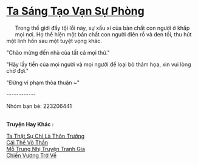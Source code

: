 <a href="https://truyentiki.com/ta-sang-tao-van-su-phong.33672/" title="Ta Sáng Tạo Vạn Sự Phòng"><h1>Ta Sáng Tạo Vạn Sự Phòng</h1></a><div style="display:table"><img align="right" style="float: left; padding: 10px;" src="https://truyentiki.com/images/story/200x260/ta-sang-tao-van-su-phong-1591155363.jpg" alt="">Trong thế giới đầy tội lỗi này, sự xấu xí của bản chất con người ở khắp mọi nơi. Họ thể hiện một bản chất con người điên rồ và đen tối, thu hút một linh hồn sau một tuyệt vọng khác. <p></p> "Chào mừng đến nhà của tất cả mọi thứ." <p></p> "Hãy lấy tiền của mọi người và mọi người để loại bỏ thảm họa, xin vui lòng chờ đợi." <p></p> "Đừng vi phạm thỏa thuận ~" <p></p> ------------ <p></p> Nhóm bạn bè: 223206441</div><p><br><b>Truyện Hay Khác :</b></p><a href="https://truyentiki.com/ta-that-su-chi-la-thon-truong.33671/" alt="Ta Thật Sự Chỉ Là Thôn Trưởng">Ta Thật Sự Chỉ Là Thôn Trưởng</a><br/><a href="https://github.com/nownovels/top500/tree/master/truyenhay/33854/" alt="Cái Thế Võ Thần">Cái Thế Võ Thần</a><br/><a href="https://medium.com/@hoangminhquan16819844/m%E1%BB%97-trung-nh%E1%BB%8B-truy%E1%BB%87n-tranh-gia-490ba5466e7b" alt="Mỗ Trung Nhị Truyện Tranh Gia">Mỗ Trung Nhị Truyện Tranh Gia</a><br/><a href="https://github.com/nownovels/top500/tree/master/truyenhay/33835/" alt="Chiến Vương Trở Về">Chiến Vương Trở Về</a><br/>